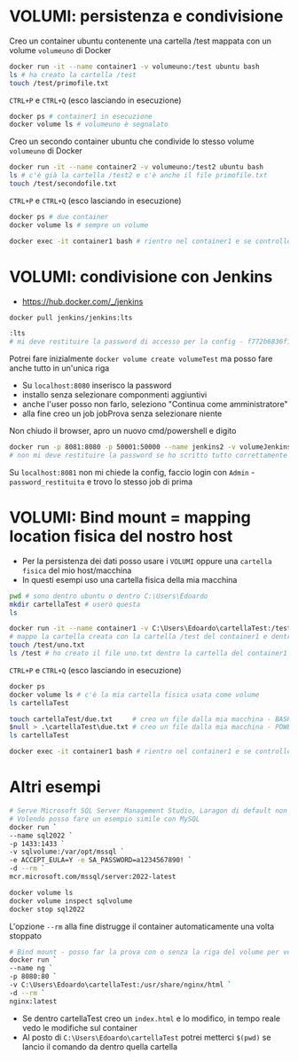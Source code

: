 # VOLUMI: persistenza e condivisione
Creo un container ubuntu contenente una cartella /test mappata con un volume `volumeuno` di Docker
```bash
docker run -it --name container1 -v volumeuno:/test ubuntu bash
ls # ha creato la cartella /test
touch /test/primofile.txt
```
`CTRL+P` e `CTRL+Q` (esco lasciando in esecuzione)
```bash
docker ps # container1 in esecuzione
docker volume ls # volumeuno è segnalato
```

Creo un secondo container ubuntu che condivide lo stesso volume `volumeuno` di Docker
```bash
docker run -it --name container2 -v volumeuno:/test2 ubuntu bash
ls # c'è già la cartella /test2 e c'è anche il file primofile.txt
touch /test/secondofile.txt
```
`CTRL+P` e `CTRL+Q` (esco lasciando in esecuzione)

```bash
docker ps # due container
docker volume ls # sempre un volume

docker exec -it container1 bash # rientro nel container1 e se controllo, in /test ci son 2 file
```


# VOLUMI: condivisione con Jenkins
- https://hub.docker.com/_/jenkins
```bash
docker pull jenkins/jenkins:lts

:lts
# mi deve restituire la password di accesso per la config - f772b6836f15487d9f3c27e7089e14cc
```
Potrei fare inizialmente `docker volume create volumeTest` ma posso fare anche tutto in un'unica riga

- Su `localhost:8080` inserisco la password
- installo senza selezionare componmenti aggiuntivi
- anche l'user posso non farlo, seleziono "Continua come amministratore"
- alla fine creo un job jobProva senza selezionare niente

Non chiudo il browser, apro un nuovo cmd/powershell e digito
```bash
docker run -p 8081:8080 -p 50001:50000 --name jenkins2 -v volumeJenkins:/var/jenkins_home jenkins/jenkins:lts
# non mi deve restituire la password se ho scritto tutto correttamente perchè è lo stesso Jenkins, stessa password quindi
```
Su `localhost:8081` non mi chiede la config, faccio login con `Admin` - `password_restituita` e trovo lo stesso job di prima


# VOLUMI: Bind mount = mapping location fisica del nostro host
- Per la persistenza dei dati posso usare i `VOLUMI` oppure una `cartella fisica` del mio host/macchina
- In questi esempi uso una cartella fisica della mia macchina
```bash
pwd # sono dentro ubuntu o dentro C:\Users\Edoardo
mkdir cartellaTest # userò questa
ls

docker run -it --name container1 -v C:\Users\Edoardo\cartellaTest:/test ubuntu bash
# mappo la cartella creata con la cartella /test del container1 e dentro di esso faccio:
touch /test/uno.txt
ls /test # ho creato il file uno.txt dentro la cartella del container1
```
`CTRL+P` e `CTRL+Q` (esco lasciando in esecuzione)

```bash
docker ps
docker volume ls # c'è la mia cartella fisica usata come volume
ls cartellaTest

touch cartellaTest/due.txt     # creo un file dalla mia macchina - BASH
$null > .\cartellaTest\due.txt # creo un file dalla mia macchina - POWERSHELL
ls cartellaTest

docker exec -it container1 bash # rientro nel container1 e se controllo, in /test ci son 2 file
```


# Altri esempi
```bash
# Serve Microsoft SQL Server Management Studio, Laragon di default non ce l'ha
# Volendo posso fare un esempio simile con MySQL
docker run `
--name sql2022 `
-p 1433:1433 `
-v sqlvolume:/var/opt/mssql `
-e ACCEPT_EULA=Y -e SA_PASSWORD=a1234567890! `
-d --rm `
mcr.microsoft.com/mssql/server:2022-latest

docker volume ls
docker volume inspect sqlvolume
docker stop sql2022
```
L'opzione `--rm` alla fine distrugge il container automaticamente una volta stoppato

```bash
# Bind mount - posso far la prova con o senza la riga del volume per vedere cosa cambia
docker run `
--name ng `
-p 8080:80 `
-v C:\Users\Edoardo\cartellaTest:/usr/share/nginx/html `
-d --rm `
nginx:latest
```
- Se dentro cartellaTest creo un `index.html` e lo modifico, in tempo reale vedo le modifiche sul container
- Al posto di `C:\Users\Edoardo\cartellaTest` potrei metterci `$(pwd)` se lancio il comando da dentro quella cartella

